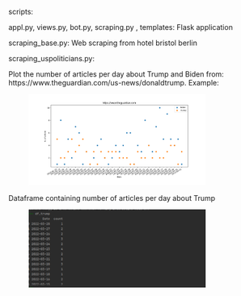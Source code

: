 scripts:

appl.py, views.py, bot.py, scraping.py , templates: 
Flask application 



scraping_base.py:
       Web scraping from hotel bristol berlin


scraping_uspoliticians.py:


<p align="left">
Plot the number of articles per day about Trump and Biden from:
https://www.theguardian.com/us-news/donaldtrump. 
Example:
</p>
<figure>
  <img src="Figure_1.png" width="350"
 alt="output">

</figure>



<p align="left">
Dataframe containing number of articles per day about Trump 
</p>
<figure>
  <img src="Figure_2.png" width="350"
 alt="output">
</figure>
